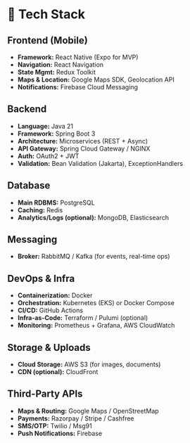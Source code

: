 # 🧰 Tech Stack

## Frontend (Mobile)
- **Framework:** React Native (Expo for MVP)
- **Navigation:** React Navigation
- **State Mgmt:** Redux Toolkit
- **Maps & Location:** Google Maps SDK, Geolocation API
- **Notifications:** Firebase Cloud Messaging

## Backend
- **Language:** Java 21
- **Framework:** Spring Boot 3
- **Architecture:** Microservices (REST + Async)
- **API Gateway:** Spring Cloud Gateway / NGINX
- **Auth:** OAuth2 + JWT
- **Validation:** Bean Validation (Jakarta), ExceptionHandlers

## Database
- **Main RDBMS:** PostgreSQL
- **Caching:** Redis
- **Analytics/Logs (optional):** MongoDB, Elasticsearch

## Messaging
- **Broker:** RabbitMQ / Kafka (for events, real-time ops)

## DevOps & Infra
- **Containerization:** Docker
- **Orchestration:** Kubernetes (EKS) or Docker Compose
- **CI/CD:** GitHub Actions
- **Infra-as-Code:** Terraform / Pulumi (optional)
- **Monitoring:** Prometheus + Grafana, AWS CloudWatch

## Storage & Uploads
- **Cloud Storage:** AWS S3 (for images, documents)
- **CDN (optional):** CloudFront

## Third-Party APIs
- **Maps & Routing:** Google Maps / OpenStreetMap
- **Payments:** Razorpay / Stripe / Cashfree
- **SMS/OTP:** Twilio / Msg91
- **Push Notifications:** Firebase
